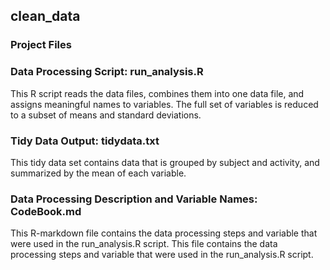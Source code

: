 ## clean_data
### Project Files

### Data Processing Script: run_analysis.R

This R script reads the data files, combines them into one data file, and assigns meaningful names to variables. 
The full set of variables is reduced to a subset of means and standard deviations.


### Tidy Data Output: tidydata.txt

This tidy data set contains data that is grouped by subject and activity, and summarized by the mean of each variable.


### Data Processing Description and Variable Names: CodeBook.md

This R-markdown file contains the data processing steps and variable that were used in the run_analysis.R script.
This file contains the data processing steps and variable that were used in the run_analysis.R script.
